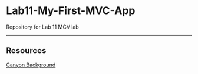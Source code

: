 # Lab11-My-First-MVC-App
Repository for Lab 11 MCV lab


***
## Resources
[Canyon Background](http://www.wallpapers13.com/milky-way-bryce-canyon-national-park-utah-united-states-desktop-wallpaper-hd-download-free-1920x1200/)